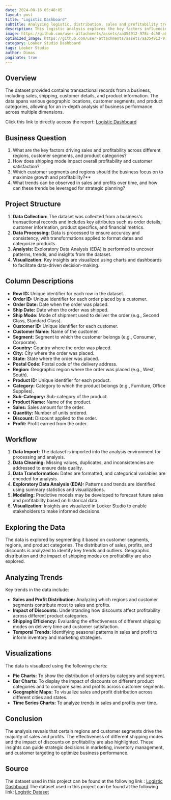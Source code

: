 ```yaml
---
date: 2024-08-16 05:48:05
layout: post
title: "Logistic Dashboard"
subtitle: Analyzing logistic, distribution, sales and profitability trends to identify strategic opportunities for enhancing business performance and focusing on the most promising areas for growth.
description: This logistic analysis explores the key factors influencing sales, profitability, and customer satisfaction across various regions, customer segments, and product categories.
image: https://github.com/user-attachments/assets/aa354912-978c-4c50-a0f1-1b5341cc6791
optimized_image: https://github.com/user-attachments/assets/aa354912-978c-4c50-a0f1-1b5341cc6791
category: Looker Studio Dashboard
tags: Looker Studio
author: Dimas
paginate: true
---
```


## Overview
The dataset provided contains transactional records from a business, including sales, shipping, customer details, and product information. The data spans various geographic locations, customer segments, and product categories, allowing for an in-depth analysis of business performance across multiple dimensions.

Click this link to directly access the report: [Logistic Dashboard](https://lookerstudio.google.com/s/tQz3b6cUWI0)

## Business Question
1. What are the key factors driving sales and profitability across different regions, customer segments, and product categories?
2. How does shipping mode impact overall profitability and customer satisfaction?
3. Which customer segments and regions should the business focus on to maximize growth and profitability?**
4. What trends can be observed in sales and profits over time, and how can these trends be leveraged for strategic planning?

## Project Structure
1. **Data Collection:** The dataset was collected from a business's transactional records and includes key attributes such as order details, customer information, product specifics, and financial metrics.
2. **Data Processing:** Data is processed to ensure accuracy and consistency, with transformations applied to format dates and categorize products.
3. **Analysis:** Exploratory Data Analysis (EDA) is performed to uncover patterns, trends, and insights from the dataset.
4. **Visualization:** Key insights are visualized using charts and dashboards to facilitate data-driven decision-making.

## Column Descriptions
- **Row ID:** Unique identifier for each row in the dataset.
- **Order ID:** Unique identifier for each order placed by a customer.
- **Order Date:** Date when the order was placed.
- **Ship Date:** Date when the order was shipped.
- **Ship Mode:** Mode of shipment used to deliver the order (e.g., Second Class, Standard Class).
- **Customer ID:** Unique identifier for each customer.
- **Customer Name:** Name of the customer.
- **Segment:** Segment to which the customer belongs (e.g., Consumer, Corporate).
- **Country:** Country where the order was placed.
- **City:** City where the order was placed.
- **State:** State where the order was placed.
- **Postal Code:** Postal code of the delivery address.
- **Region:** Geographic region where the order was placed (e.g., West, South).
- **Product ID:** Unique identifier for each product.
- **Category:** Category to which the product belongs (e.g., Furniture, Office Supplies).
- **Sub-Category:** Sub-category of the product.
- **Product Name:** Name of the product.
- **Sales:** Sales amount for the order.
- **Quantity:** Number of units ordered.
- **Discount:** Discount applied to the order.
- **Profit:** Profit earned from the order.

## Workflow
1. **Data Import:** The dataset is imported into the analysis environment for processing and analysis.
2. **Data Cleaning:** Missing values, duplicates, and inconsistencies are addressed to ensure data quality.
3. **Data Transformation:** Dates are formatted, and categorical variables are encoded for analysis.
4. **Exploratory Data Analysis (EDA):** Patterns and trends are identified using summary statistics and visualizations.
5. **Modeling:** Predictive models may be developed to forecast future sales and profitability based on historical data.
6. **Visualization:** Insights are visualized in Looker Studio to enable stakeholders to make informed decisions.

## Exploring the Data
The data is explored by segmenting it based on customer segments, regions, and product categories. The distribution of sales, profits, and discounts is analyzed to identify key trends and outliers. Geographic distribution and the impact of shipping modes on profitability are also explored.

## Analyzing Trends
Key trends in the data include:
- **Sales and Profit Distribution:** Analyzing which regions and customer segments contribute most to sales and profits.
- **Impact of Discounts:** Understanding how discounts affect profitability across different product categories.
- **Shipping Efficiency:** Evaluating the effectiveness of different shipping modes on delivery time and customer satisfaction.
- **Temporal Trends:** Identifying seasonal patterns in sales and profit to inform inventory and marketing strategies.

## Visualizations
The data is visualized using the following charts:
- **Pie Charts:** To show the distribution of orders by category and segment.
- **Bar Charts:** To display the impact of discounts on different product categories and to compare sales and profits across customer segments.
- **Geographic Maps:** To visualize sales and profit distribution across different cities and states.
- **Time Series Charts:** To analyze trends in sales and profits over time.

## Conclusion
The analysis reveals that certain regions and customer segments drive the majority of sales and profits. The effectiveness of different shipping modes and the impact of discounts on profitability are also highlighted. These insights can guide strategic decisions in marketing, inventory management, and customer targeting to optimize business performance.

## Source
The dataset used in this project can be found at the following link : 
[Logistic Dashboard](https://lookerstudio.google.com/s/tQz3b6cUWI0)
The dataset used in this project can be found at the following link:
[Logistic Dataset](https://drive.google.com/drive/folders/1j-SF2Spv8GBNEGrgX0uGwQ-W79HukJkA)

